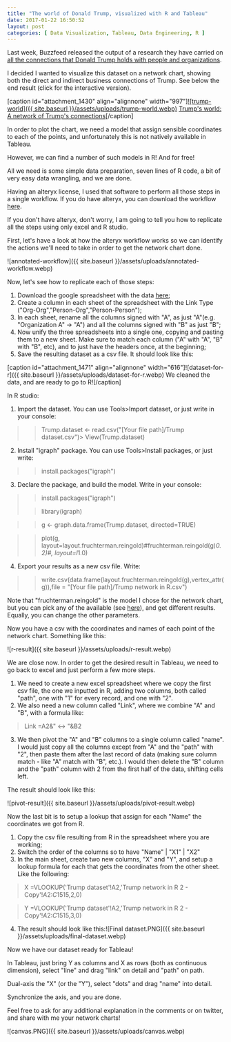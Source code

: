 ```yaml
---
title: "The world of Donald Trump, visualized with R and Tableau"
date: 2017-01-22 16:50:52
layout: post
categories: [ Data Visualization, Tableau, Data Engineering, R ]
---
```


Last week, Buzzfeed released the output of a research they have carried on [all the connections that Donald Trump holds with people and organizations](https://www.buzzfeed.com/johntemplon/help-us-map-trumpworld?utm_term=.id9yRvkqnp#.diLxNgZGkw).

I decided I wanted to visualize this dataset on a network chart, showing both the direct and indirect business connections of Trump. See below the end result (click for the interactive version).

[caption id="attachment\_1430" align="alignnone" width="997"][![trump-world]({{ site.baseurl }}/assets/uploads/trump-world.webp)](https://public.tableau.com/views/TrumpWorld/Dashboard1?:embed=y&:display_count=yes) [Trump's world: A network of Trump's connections](https://public.tableau.com/views/TrumpWorld/Dashboard1?:embed=y&:display_count=yes)[/caption]



In order to plot the chart, we need a model that assign sensible coordinates to each of the points, and unfortunately this is not natively available in Tableau.

However, we can find a number of such models in R! And for free!

All we need is some simple data preparation, seven lines of R code, a bit of very easy data wrangling, and we are done.

Having an alteryx license, I used that software to perform all those steps in a single workflow. If you do have alteryx, you can download the workflow [here](https://www.dropbox.com/s/q15qnq9fqxlvy70/Trump%20network%20diagram.yxmd?dl=0).

If you don't have alteryx, don't worry, I am going to tell you how to replicate all the steps using only excel and R studio.

First, let's have a look at how the alteryx workflow works so we can identify the actions we'll need to take in order to get the network chart done.

![annotated-workflow]({{ site.baseurl }}/assets/uploads/annotated-workflow.webp)

Now, let's see how to replicate each of those steps:
1. Download the google spreadsheet with the data [here](https://docs.google.com/spreadsheets/d/1Z5Vo5pbvxKJ5XpfALZXvCzW26Cl4we3OaN73K9Ae5Ss/edit);
2. Create a column in each sheet of the spreadsheet with the Link Type ("Org-Org","Person-Org","Person-Person");
3. In each sheet, rename all the columns signed with "A", as just "A"(e.g. "Organization A" -> "A") and all the columns signed with "B" as just "B";
4. Now unify the three spreadsheets into a single one, copying and pasting them to a new sheet. Make sure to match each column ("A" with "A", "B" with "B", etc), and to just have the headers once, at the beginning;
5. Save the resulting dataset as a csv file. It should look like this:


[caption id="attachment\_1471" align="alignnone" width="616"]![dataset-for-r]({{ site.baseurl }}/assets/uploads/dataset-for-r.webp) We cleaned the data, and are ready to go to R![/caption]

In R studio:
1. Import the dataset. You can use Tools>Import dataset, or just write in your console:

> > Trump.dataset <- read.csv("[Your file path]/Trump dataset.csv")> View(Trump.dataset)


2. Install "igraph" package. You can use Tools>Install packages, or just write:

> > install.packages("igraph")


3. Declare the package, and build the model. Write in your console:

> > install.packages("igraph")
> 
> > library(igraph)



> > g <- graph.data.frame(Trump.dataset, directed=TRUE)



> > plot(g, layout=layout.fruchterman.reingold)#fruchterman.reingold(g)*0.2)#, layout=l*1.0)


4. Export your results as a new csv file. Write:

> > write.csv(data.frame(layout.fruchterman.reingold(g),vertex\_attr(g)),file = "[Your file path]/Trump network in R.csv")




Note that "fruchterman.reingold" is the model I chose for the network chart, but you can pick any of the available (see [here](http://igraph.org/c/doc/igraph-Layout.html)), and get different results. Equally, you can change the other parameters.

Now you have a csv with the coordinates and names of each point of the network chart. Something like this:

![r-result]({{ site.baseurl }}/assets/uploads/r-result.webp)

We are close now. In order to get the desired result in Tableau, we need to go back to excel and just perform a few more steps.
1. We need to create a new excel spreadsheet where we copy the first csv file, the one we inputted in R, adding two columns, both called "path", one with "1" for every record, and one with "2".
2. We also need a new column called "Link", where we combine "A" and "B", with a formula like:

> Link =A2&" <-> "&B2


3. We then pivot the "A" and "B" columns to a single column called "name". I would just copy all the columns except from "A" and the "path" with "2", then paste them after the last record of data (making sure column match - like "A" match with "B", etc.). I would then delete the "B" column and the "path" column with 2 from the first half of the data, shifting cells left.


The result should look like this:

![pivot-result]({{ site.baseurl }}/assets/uploads/pivot-result.webp)

Now the last bit is to setup a lookup that assign for each "Name" the coordinates we got from R.
1. Copy the csv file resulting from R in the spreadsheet where you are working;
2. Switch the order of the columns so to have "Name" | "X1" | "X2"
3. In the main sheet, create two new columns, "X" and "Y", and setup a lookup formula for each that gets the coordinates from the other sheet. Like the following:

> X =VLOOKUP('Trump dataset'!A2,'Trump network in R 2 - Copy'!$A$2:$C$1515,2,0)



> Y =VLOOKUP('Trump dataset'!A2,'Trump network in R 2 - Copy'!$A$2:$C$1515,3,0)


4. The result should look like this:![Final dataset.PNG]({{ site.baseurl }}/assets/uploads/final-dataset.webp)


Now we have our dataset ready for Tableau!

In Tableau, just bring Y as columns and X as rows (both as continuous dimension), select "line" and drag "link" on detail and "path" on path.

Dual-axis the "X" (or the "Y"), select "dots" and drag "name" into detail.

Synchronize the axis, and you are done.

Feel free to ask for any additional explanation in the comments or on twitter, and share with me your network charts!

![canvas.PNG]({{ site.baseurl }}/assets/uploads/canvas.webp)
